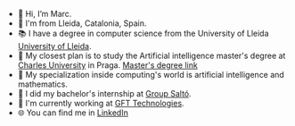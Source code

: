 - 🌈 Hi, I’m Marc.
- :round_pushpin: I'm from Lleida, Catalonia, Spain.
- :books: I have a degree in computer science from the University of Lleida [University of Lleida](https://grauinformatica.udl.cat/en/).
- 📅 My closest plan is to study the Artificial intelligence master's degree at [Charles University](https://cuni.cz/UKEN-1.html) in Praga. [Master's degree link](https://www.mff.cuni.cz/en/students/master-of-computer-science/2020-or-later/artificial-intelligence)
- 🧠 My specialization inside computing's world is artificial intelligence and mathematics.
- :beginner: I did my bachelor's internship at [Group Saltó](https://groupsalto.com/en/).
- :office: I'm currently working at [GFT Technologies](https://www.gft.com/int/en/).
- 🌐 You can find me in [LinkedIn](https://www.linkedin.com/in/marc-cervera-rosell-210b47235) 
